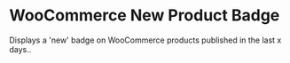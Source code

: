 WooCommerce New Product Badge
=============================

Displays a 'new' badge on WooCommerce products published in the last x days..